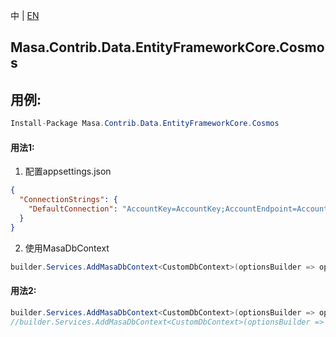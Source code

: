 中 | [EN](README.md)

## Masa.Contrib.Data.EntityFrameworkCore.Cosmos

## 用例:

```c#
Install-Package Masa.Contrib.Data.EntityFrameworkCore.Cosmos
```

#### 用法1:

1. 配置appsettings.json

``` appsettings.json
{
  "ConnectionStrings": {
    "DefaultConnection": "AccountKey=AccountKey;AccountEndpoint=AccountEndpoint;Database=Database"//或"ConnectionString=ConnectionString;Database=Database"
  }
}
```

2. 使用MasaDbContext

``` C#
builder.Services.AddMasaDbContext<CustomDbContext>(optionsBuilder => optionsBuilder.UseSoftDelete().UseCosmos());
```

#### 用法2:

``` C#
builder.Services.AddMasaDbContext<CustomDbContext>(optionsBuilder => optionsBuilder.UseSoftDelete().UseCosmos($"{accountEndpoint}",$"{accountKey}",$"{databaseName}"));
//builder.Services.AddMasaDbContext<CustomDbContext>(optionsBuilder => optionsBuilder.UseSoftDelete().UseCosmos($"{connectionString}",$"{databaseName}"));
```